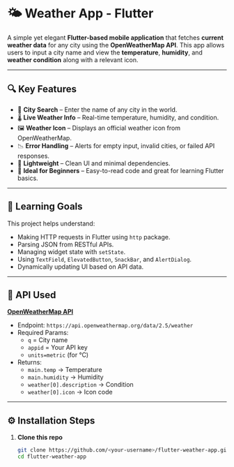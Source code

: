 # 🌤️ Weather App - Flutter

A simple yet elegant **Flutter-based mobile application** that fetches **current weather data** for any city using the **OpenWeatherMap API**. This app allows users to input a city name and view the **temperature**, **humidity**, and **weather condition** along with a relevant icon.

---

## 🔍 Key Features

- 🔎 **City Search** – Enter the name of any city in the world.
- 🌡️ **Live Weather Info** – Real-time temperature, humidity, and condition.
- 🖼️ **Weather Icon** – Displays an official weather icon from OpenWeatherMap.
- 📉 **Error Handling** – Alerts for empty input, invalid cities, or failed API responses.
- 🎯 **Lightweight** – Clean UI and minimal dependencies.
- 🧪 **Ideal for Beginners** – Easy-to-read code and great for learning Flutter basics.

---

## 🧠 Learning Goals

This project helps understand:

- Making HTTP requests in Flutter using `http` package.
- Parsing JSON from RESTful APIs.
- Managing widget state with `setState`.
- Using `TextField`, `ElevatedButton`, `SnackBar`, and `AlertDialog`.
- Dynamically updating UI based on API data.

---

## 🔗 API Used

**[OpenWeatherMap API](https://openweathermap.org/current)**  
- Endpoint: `https://api.openweathermap.org/data/2.5/weather`
- Required Params:
  - `q` = City name
  - `appid` = Your API key
  - `units=metric` (for °C)
- Returns:
  - `main.temp` → Temperature
  - `main.humidity` → Humidity
  - `weather[0].description` → Condition
  - `weather[0].icon` → Icon code

---

## ⚙️ Installation Steps

1. **Clone this repo**
   ```bash
   git clone https://github.com/<your-username>/flutter-weather-app.git
   cd flutter-weather-app
